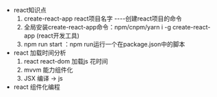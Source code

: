 - react知识点
    1. create-react-app  react项目名字 ----创建react项目的命令
    2. 全局安装create-react-app命令：npm/cnpm/yarn i -g create-react-app (react开发工具)
    3. npm run start ：npm run运行一个在package.json中的脚本
- react 加载时间分析
    1. react react-dom 加载js 花时间
    2. mvvm 能力组件化
    3. JSX 编译 -> js
- react 组件化编程
